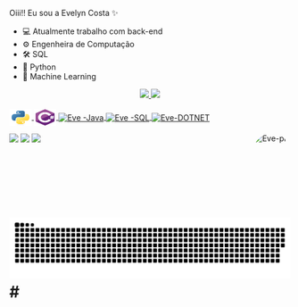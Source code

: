 Oiii!! Eu sou a Evelyn Costa ✨

- 💻 Atualmente trabalho com back-end
- ⚙  Engenheira de Computação
- 🛠 SQL
- 🐍 Python
- 🧠 Machine Learning 

<div align="center">
  <a href="https://github.com/evelyncos">
  <img height="130em" src="https://github-readme-stats.vercel.app/api?username=evelyncos&show_icons=true&theme=midnight-purple&include_all_commits=true&count_private=true"/>
  <img height="130em" src="https://github-readme-stats.vercel.app/api/top-langs/?username=evelyncos&layout=compact&langs_count=7&theme=midnight-purple"/>
</div>

<div style="display: inline_block"><br>
 <img align="center" alt="Rafa-Python" height="30" width="40" src="https://raw.githubusercontent.com/devicons/devicon/master/icons/python/python-original.svg">
 <img align="center" alt="Rafa-Csharp" height="30" width="40" src="https://raw.githubusercontent.com/devicons/devicon/master/icons/csharp/csharp-original.svg">
<img align="center" alt="Eve -Java" height="30" width="40"  src="https://cdn.jsdelivr.net/gh/devicons/devicon/icons/java/java-original.svg" />
<img align="center" alt="Eve -SQL" height="30" width="40"  src="https://cdn.jsdelivr.net/gh/devicons/devicon/icons/mysql/mysql-original.svg" />
<img align="center" alt="Eve-DOTNET" height="30" width="40"  src="https://cdn.jsdelivr.net/gh/devicons/devicon/icons/dotnetcore/dotnetcore-original.svg" />

          
<img align="right" alt="Eve-pic" height="150" style="border-radius:50px;" 
src="https://media.discordapp.net/attachments/982076732037300256/982079951689900043/1.png?width=406&height=406">
</div>


<div> 
  <a href="https://instagram.com/evelyncos" target="_blank"><img src="https://img.shields.io/badge/-Instagram-%23E4405F?style=for-the-badge&logo=instagram&logoColor=white" target="_blank"></a>
  <a href = "mailto:evelynengcomp@gmail.com"><img src="https://img.shields.io/badge/-Gmail-%23333?style=for-the-badge&logo=gmail&logoColor=white" target="_blank"></a>
  <a href="https://www.linkedin.com/in/evelyn-costa-15052a230" target="_blank"><img src="https://img.shields.io/badge/-LinkedIn-%230077B5?style=for-the-badge&logo=linkedin&logoColor=white" target="_blank"></a> 


# ![Snake animation](https://github.com/evelyncos/evelyncos/blob/output/github-contribution-grid-snake.svg)#
 
</div>








